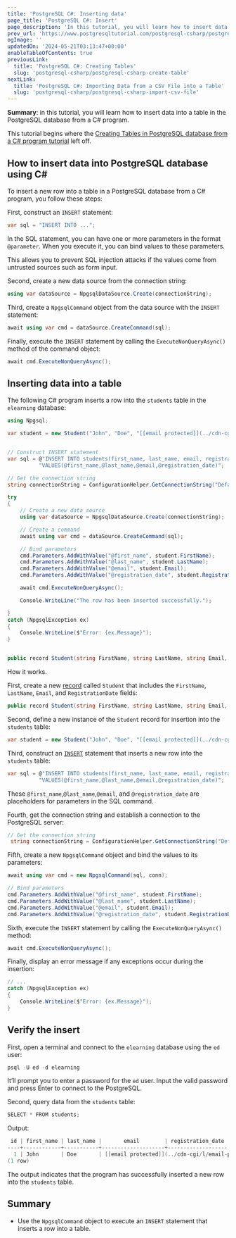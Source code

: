 ```yaml
---
title: 'PostgreSQL C#: Inserting data'
page_title: 'PostgreSQL C#: Insert'
page_description: 'In this tutorial, you will learn how to insert data into a table in PostgreSQL Database from a C# program.'
prev_url: 'https://www.postgresqltutorial.com/postgresql-csharp/postgresql-csharp-insert/'
ogImage: ''
updatedOn: '2024-05-21T03:13:47+00:00'
enableTableOfContents: true
previousLink:
  title: 'PostgreSQL C#: Creating Tables'
  slug: 'postgresql-csharp/postgresql-csharp-create-table'
nextLink:
  title: 'PostgreSQL C#: Importing Data from a CSV File into a Table'
  slug: 'postgresql-csharp/postgresql-csharp-import-csv-file'
---
```


**Summary**: in this tutorial, you will learn how to insert data into a table in the PostgreSQL database from a C\# program.

This tutorial begins where the [Creating Tables in PostgreSQL database from a C\# program tutorial](postgresql-csharp-create-table) left off.

## How to insert data into PostgreSQL database using C\#

To insert a new row into a table in a PostgreSQL database from a C\# program, you follow these steps:

First, construct an `INSERT` statement:

```cs
var sql = "INSERT INTO ...";
```

In the SQL statement, you can have one or more parameters in the format `@parameter`. When you execute it, you can bind values to these parameters.

This allows you to prevent SQL injection attacks if the values come from untrusted sources such as form input.

Second, create a new data source from the connection string:

```cs
using var dataSource = NpgsqlDataSource.Create(connectionString);
```

Third, create a `NpgsqlCommand` object from the data source with the `INSERT` statement:

```cs
await using var cmd = dataSource.CreateCommand(sql);
```

Finally, execute the `INSERT` statement by calling the `ExecuteNonQueryAsync()` method of the command object:

```cs
await cmd.ExecuteNonQueryAsync();
```

## Inserting data into a table

The following C\# program inserts a row into the `students` table in the `elearning` database:

```cs
using Npgsql;

var student = new Student("John", "Doe", "[[email protected]](../cdn-cgi/l/email-protection.html)", new DateOnly(2024, 5, 20));


// Construct INSERT statement
var sql = @"INSERT INTO students(first_name, last_name, email, registration_date) " +
          "VALUES(@first_name,@last_name,@email,@registration_date)";

// Get the connection string
string connectionString = ConfigurationHelper.GetConnectionString("DefaultConnection");

try
{
    // Create a new data source
    using var dataSource = NpgsqlDataSource.Create(connectionString);

    // Create a command
    await using var cmd = dataSource.CreateCommand(sql);

    // Bind parameters
    cmd.Parameters.AddWithValue("@first_name", student.FirstName);
    cmd.Parameters.AddWithValue("@last_name", student.LastName);
    cmd.Parameters.AddWithValue("@email", student.Email);
    cmd.Parameters.AddWithValue("@registration_date", student.RegistrationDate);

    await cmd.ExecuteNonQueryAsync();

    Console.WriteLine("The row has been inserted successfully.");

}
catch (NpgsqlException ex)
{
    Console.WriteLine($"Error: {ex.Message}");
}


public record Student(string FirstName, string LastName, string Email, DateOnly RegistrationDate);

```

How it works.

First, create a new [record](https://www.csharptutorial.net/csharp-tutorial/csharp-record/) called `Student` that includes the `FirstName`, `LastName`, `Email`, and `RegistrationDate` fields:

```cs
public record Student(string FirstName, string LastName, string Email, DateOnly RegistrationDate);
```

Second, define a new instance of the `Student` record for insertion into the `students` table:

```cs
var student = new Student("John", "Doe", "[[email protected]](../cdn-cgi/l/email-protection.html)", new DateOnly(2024,5,20));
```

Third, construct an [`INSERT`](../postgresql-tutorial/postgresql-insert) statement that inserts a new row into the `students` table:

```cs
var sql = @"INSERT INTO students(first_name, last_name, email, registration_date) " +
          "VALUES(@first_name,@last_name,@email,@registration_date)";
```

These `@first_name`,`@last_name`,`@email`, and `@registration_date` are placeholders for parameters in the SQL command.

Fourth, get the connection string and establish a connection to the PostgreSQL server:

```cs
// Get the connection string
 string connectionString = ConfigurationHelper.GetConnectionString("DefaultConnection");
```

Fifth, create a new `NpgsqlCommand` object and bind the values to its parameters:

```cs
await using var cmd = new NpgsqlCommand(sql, conn);

// Bind parameters
cmd.Parameters.AddWithValue("@first_name", student.FirstName);
cmd.Parameters.AddWithValue("@last_name", student.LastName);
cmd.Parameters.AddWithValue("@email", student.Email);
cmd.Parameters.AddWithValue("@registration_date", student.RegistrationDate);
```

Sixth, execute the `INSERT` statement by calling the `ExecuteNonQueryAsync()` method:

```cs
await cmd.ExecuteNonQueryAsync();
```

Finally, display an error message if any exceptions occur during the insertion:

```cs
// ...
catch (NpgsqlException ex)
{
    Console.WriteLine($"Error: {ex.Message}");
}
```

## Verify the insert

First, open a terminal and connect to the `elearning` database using the `ed` user:

```cs
psql -U ed -d elearning
```

It’ll prompt you to enter a password for the `ed` user. Input the valid password and press Enter to connect to the PostgreSQL.

Second, query data from the `students` table:

```cs
SELECT * FROM students;
```

Output:

```cs
 id | first_name | last_name |       email        | registration_date
----+------------+-----------+--------------------+-------------------
  1 | John       | Doe       | [[email protected]](../cdn-cgi/l/email-protection.html) | 2024-05-20
(1 row)
```

The output indicates that the program has successfully inserted a new row into the `students` table.

## Summary

- Use the `NpgsqlCommand` object to execute an `INSERT` statement that inserts a row into a table.
